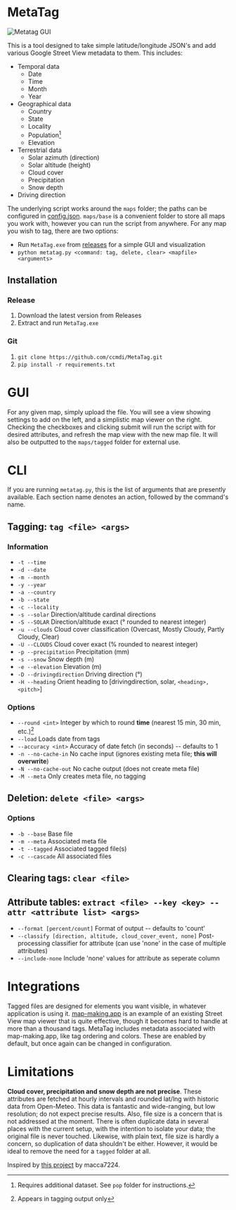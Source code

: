 # MetaTag
![Metatag GUI](https://i.imgur.com/850LAhl.png)

This is a tool designed to take simple latitude/longitude JSON's and add various Google Street View metadata to them. This includes:
* Temporal data
	* Date
	* Time
	* Month
	* Year
* Geographical data
	* Country
	* State
	* Locality
	* Population[^1]
	* Elevation
* Terrestrial data
	* Solar azimuth (direction)
	* Solar altitude (height)
	* Cloud cover
	* Precipitation
	* Snow depth
* Driving direction

[^1]: Requires additional dataset. See `pop` folder for instructions.

The underlying script works around the `maps` folder; the paths can be configured in [config.json](https://github.com/ccmdi/MetaTag/blob/main/config.json). `maps/base` is a convenient folder to store all maps you work with, however you can run the script from anywhere. For any map you wish to tag, there are two options:
* Run `MetaTag.exe` from [releases](https://github.com/ccmdi/MetaTag/releases/) for a simple GUI and visualization
* `python metatag.py <command: tag, delete, clear> <mapfile> <arguments>`

## Installation
### Release
1. Download the latest version from Releases
2. Extract and run `MetaTag.exe`

### Git
1. `git clone https://github.com/ccmdi/MetaTag.git`
2. `pip install -r requirements.txt`

# GUI
For any given map, simply upload the file. You will see a view showing settings to add on the left, and a simplistic map viewer on the right. Checking the checkboxes and clicking submit will run the script with for desired attributes, and refresh the map view with the new map file. It will also be outputted to the `maps/tagged` folder for external use.

# CLI
If you are running `metatag.py`, this is the list of arguments that are presently available. Each section name denotes an action, followed by the command's name.
## Tagging: `tag <file> <args>`
### Information
* `-t --time`
* `-d --date`
* `-m --month`
* `-y --year`
* `-a --country`
* `-b --state`
* `-c --locality`
* `-s --solar` Direction/altitude cardinal directions
* `-S --SOLAR` Direction/altitude exact (° rounded to nearest integer)
* `-u --clouds` Cloud cover classification (Overcast, Mostly Cloudy, Partly Cloudy, Clear)
* `-U --CLOUDS` Cloud cover exact (% rounded to nearest integer)
* `-p --precipitation` Precipitation (mm)
* `-s --snow` Snow depth (m)
* `-e --elevation` Elevation (m)
* `-D --drivingdirection` Driving direction (°)
* `-H --heading` Orient heading to \[drivingdirection, solar, `<heading>,<pitch>`\]

### Options
* `--round <int>` Integer by which to round **time** (nearest 15 min, 30 min, etc.)[^2]
* `--load` Loads date from tags
* `--accuracy <int>` Accuracy of date fetch (in seconds) -- defaults to 1
* `-n --no-cache-in` No cache input (ignores existing meta file; **this will overwrite**)
* `-N --no-cache-out` No cache output (does not create meta file)
* `-M --meta` Only creates meta file, no tagging

[^2]: Appears in tagging output only

## Deletion: `delete <file> <args>`
### Options
* `-b --base` Base file
* `-m --meta` Associated meta file
* `-t --tagged` Associated tagged file(s)
* `-c --cascade` All associated files

## Clearing tags: `clear <file>`

## Attribute tables: `extract <file> --key <key> --attr <attribute list> <args>`
* `--format [percent/count]` Format of output -- defaults to 'count'
* `--classify [direction, altitude, cloud_cover_event, none]` Post-processing classifier for attribute (can use 'none' in the case of multiple attributes)
* `--include-none` Include 'none' values for attribute as seperate column


# Integrations
Tagged files are designed for elements you want visible, in whatever application is using it. [map-making.app](https://map-making.app) is an example of an existing Street View map viewer that is quite effective, though it becomes hard to handle at more than a thousand tags. MetaTag includes metadata associated with map-making.app, like tag ordering and colors. These are enabled by default, but once again can be changed in configuration.

# Limitations
**Cloud cover, precipitation and snow depth are not precise**. These attributes are fetched at hourly intervals and rounded lat/lng with historic data from Open-Meteo. This data is fantastic and wide-ranging, but low resolution; do not expect precise results. Also, file size is a concern that is not addressed at the moment. There is often duplicate data in several places with the current setup, with the intention to isolate your data; the original file is never touched. Likewise, with plain text, file size is hardly a concern, so duplication of data shouldn't be either. However, it would be ideal to remove the need for a `tagged` folder at all.

Inspired by [this project](https://github.com/macca7224/sv-date-analyser) by macca7224.
